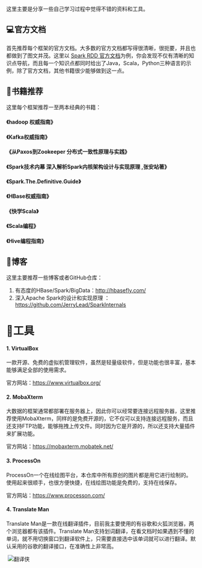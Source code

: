 这里主要是分享一些自己学习过程中觉得不错的资料和工具。



## :computer:官方文档

首先推荐每个框架的官方文档。大多数的官方文档都写得很清晰，很扼要，并且也都做到了图文并茂。这里以 [Spark RDD 官方文档](https://spark.apache.org/docs/latest/rdd-programming-guide.html)为例，你会发现不仅有清晰的知识点导航，而且每一个知识点都同时给出了Java，Scala，Python三种语言的示例，除了官方文档，其他书籍很少能够做到这一点。



## :book:书籍推荐

这里每个框架推荐一至两本经典的书籍：

#### 《hadoop 权威指南》

#### 《Kafka权威指南》

#### 《从Paxos到Zookeeper  分布式一致性原理与实践》

#### 《Spark技术内幕  深入解析Spark内核架构设计与实现原理 ,张安站著》

#### 《Spark.The.Definitive.Guide》

#### 《HBase权威指南》

#### 《快学Scala》

#### 《Scala编程》

#### 《Hive编程指南》



## :orange_book:博客​

这里主要推荐一些博客或者GitHub仓库：

1. 有态度的HBase/Spark/BigData：http://hbasefly.com/
2. 深入Apache Spark的设计和实现原理 ： https://github.com/JerryLead/SparkInternals



# :triangular_ruler:工具

#### 1.  VirtualBox

一款开源、免费的虚拟机管理软件，虽然是轻量级软件，但是功能也很丰富，基本能够满足全部的使用需求。

官方网站：https://www.virtualbox.org/

#### 2. MobaXterm

大数据的框架通常都部署在服务器上，因此你可以经常要连接远程服务器，这里推荐使用MobaXterm，同样的是免费开源的，它不仅可以支持连接远程服务，而且还支持FTP功能，能够拖拽上传文件。同时因为它是开源的，所以还支持大量插件来扩展功能。

官方网站：https://mobaxterm.mobatek.net/

#### 3. ProcessOn

ProcessOn一个在线绘图平台，本仓库中所有原创的图片都是用它进行绘制的。使用起来很顺手，也很方便快捷，在线绘图功能是免费的，支持在线保存。

官方网站：https://www.processon.com/

#### 4. Translate Man

Translate Man是一款在线翻译插件，目前我主要使用的有谷歌和火狐浏览器，两个浏览器都有该插件。Translate Man支持划词翻译，在看文档时如果遇到不懂的单词，就不用切换窗口到翻译软件上，只需要直接选中该单词就可以进行翻译。默认采用的谷歌的翻译接口，在准确性上非常高。

​							![翻译侠](D:\BigData-Notes\pictures\翻译侠.png)

